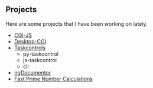 
## Projects

Here are some projects that I have been working on lately.

* [CGI-JS](cgijs)
* [Desktop-CGI](/desktopcgi)
* [Taskcontrols](/taskcontrols)
    - py-taskcontrol
    - js-taskcontrol
    - cli
* [ngDocumentor](/ngdocumentor)
* [Fast Prime Number Calculations](/fastprimecalculations)
